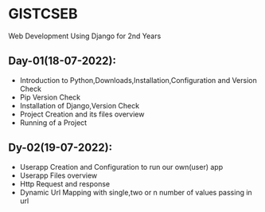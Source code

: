 # GISTCSEB
Web Development Using Django for 2nd Years

## Day-01(18-07-2022):
  - Introduction to Python,Downloads,Installation,Configuration and Version Check
  - Pip Version Check
  - Installation of Django,Version Check
  - Project Creation and its files overview
  - Running of a Project

## Dy-02(19-07-2022):
  - Userapp Creation and Configuration to run our own(user) app
  - Userapp Files overview
  - Http Request and response
  - Dynamic Url Mapping with single,two or n number of values passing in url
